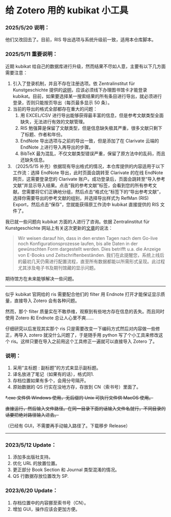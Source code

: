 # 给 Zotero 用的 kubikat 小工具

### 2025/5/20 说明：

他们又改回去了。目前，RIS 导出选项与系统升级前一致，适用本仓库脚本。

### 2025/5/11 重要说明：

近期 kubikat 给自己的数据库进行升级，然而结果不尽如人意，主要有以下几方面需要注意：

1. 引入了登录机制，并且不存在注册选项。依 Zentralinstitut für Kunstgeschichte 提供的[说明](https://www.zikg.eu/bibliothek/benutzung-und-service/bibliotheksausweis)，应该必须线下办理图书馆卡才能登录 kubikat。目前，如果要选择某一搜索结果的所有条目进行导出，就必须进行登录，否则只能按页导出（每页最多显示 50 条）。
2. 当前的导出的格式全部都存在重大的问题：
   1. 用 EXCEL/CSV 进行导出能够获得最丰富的信息，但是参考文献类型全面缺失，无法进行有效的文献管理。
   2. RIS 勉强算是保留了文献类型，但是信息缺失极其严重，很多文献只剩下了标题、作者和年份。
   3. EndNote 导出选项与之前的导出一致，但是添加了在 Clarivate 云端的 EndNote 上进行导入再导出的步骤。
   4. BibTeX 最为混乱，不仅文献类型错误严重，保留了原方法中的乱码，而且还缺失信息。
3. （2025/5/15 补充）依据现有导出格式的情况，本仓库提供的内容适用于以下工作流：选择 EndNote 导出，此时页面会跳转至 Clarivate 的在线 EndNote 网页，这需要登录您的 Clarivate 账户。成功登录后，页面会跳转至“导入参考文献”并显示导入结果。点击“我的参考文献”标签，会看到您的所有参考文献。您需要将它们正确地分组，然后点击“格式化”标签下的“导出参考文献”，选择你需要导出的参考文献的组别，并选择导出样式为 RefMan (RIS) Export，然后点击“保存”，您就能获得原工作流中 kubikat 直接提供的 RIS 文件了。

我已就一些问题向 kubikat 方面的人进行了咨询。依据 Zentralinstitut für Kunstgeschichte 网站上有关这次更新的[文章](https://www.zikg.eu/aktuelles/nachrichten/go-live-des-neuen-kubikat-katalogs)的说法：

>Wir weisen darauf hin, dass in den ersten Tagen nach dem Go-live noch Konfigurationsprozesse laufen, bis alle Daten in der gewünschten Form dargestellt werden. Dies betrifft u.a. die Anzeige von E-Books und Zeitschriftenbeständen.
>我们在此提醒您，系统上线后的最初几天仍需进行配置流程，直至所有数据都能以所需形式呈现。此过程尤其涉及电子书及期刊馆藏的显示问题。

期待馆方在未来能够解决一些问题。

---

似乎 kubikat 官网给的 ris 需要配合他们的 filter 用 Endnote 打开才能保证显示质量，直接导入 Zotero 会有各种问题。

然而，那个 filter 质量实在不敢恭维，观察到有些地方存在信息的丢失。而且同时使用 Zotero 和 Endnote 总让人心里不爽……

仔细研究以后发现其实那个 ris 只是需要改变一下编码方式然后对内容做一些修正，再导入 zotero 就没什么问题了，于是随手用 python 写了个小工具来修改这个 ris。这样只要在导入之前用这个工具修正一遍就可以直接导入 Zotero 了。

### 说明：

1. 采用“主标题 : 副标题”的方式来显示副标题。
2. 译名放进了笔记（如果有的话），格式同1.
3. 存档位置如果有多个，会用分号隔开。
4. 原始数据的 QS 行实在没地方存，存放到 CN（索书号）里面了。

~~*.exe 文件供 Windows 使用，无后缀的 Unix 可执行文件供 MacOS 使用。~~

~~直接运行，然后输入文件路径。在同一目录下面的话输入文件名就行，不同目录的话要把绝对路径输入进去。~~

（已经有 GUI，不需要再手动输入路径了。下载移步 Release）

---

### 2023/5/12 Update：

1. 添加多出版社支持。
2. 优化 URL 的放置位置。
3. 更正部分 Book Section 和 Journal 类型混淆的情况。
4. QS 行数据存放位置改为 SP.

### 2023/6/20 Update：

1. 存档位置中的内容挪至索书号（CN）。
2. 增加 GUI，操作应该会更加方便。

